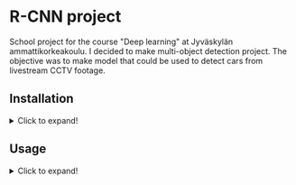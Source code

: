 # R-CNN project
School project for the course "Deep learning" at Jyväskylän ammattikorkeakoulu.
I decided to make multi-object detection project. The objective was to make model that could be used
to detect cars from livestream CCTV footage.

## Installation
<details>
<summary>Click to expand!</summary>

### Requirements
- Python 3.9 (Newer versions might work, but I haven't tested them)

After installing Python, you need to create two different virtual environments.
One of keras object detection and one for YOLOv5. Instructions to install both below.

**Important**
You have to install CUDA and cuDNN to your computer. I used CUDA 11.8.0 and cuDNN. I cannot guarantee
software working without these. Also, it makes software much faster.

### Keras object detection
Install requirements from keras_requirements.txt file. I recommend using virtual environment for this.
```
pip install -r keras_requirements.txt
```
### YOLOV5
Install requirements from yolov5_requirements.txt file. I recommend using virtual environment for this.
```
pip install -r yolov5_requirements.txt
```
</details>

## Usage
<details>
<summary>Click to expand!</summary>

Nothing here yet... will update in the future
</details>
